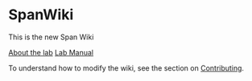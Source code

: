 # SpanWiki

This is the new Span Wiki

[About the lab](wiki/about.md)
[Lab Manual](wiki/manual/index.md)

To understand how to modify the wiki, see the section on [Contributing](wiki/contributing.md).
